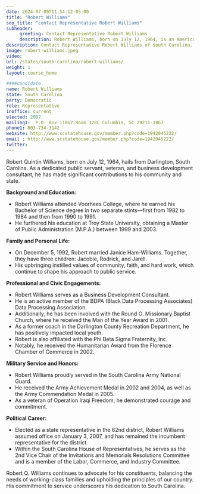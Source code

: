 ```yaml
---
date: 2024-07-09T11:54:12-05:00
title: "Robert Williams"
seo_title: "contact Representative Robert Williams"
subheader:
     greeting: Contact Representative Robert Williams
     description: Robert Williams, born on July 12, 1964, is an American politician affiliated with the Democratic Party. He has served as a member of the South Carolina House of Representatives, representing District 62, since 2006.
description: Contact Representative Robert Williams of South Carolina. Contact information for Robert Williams includes email address, phone number, and mailing address.
image: robert-williams.jpeg
video:
url: /states/south-carolina/robert-williams/
weight: 1
layout: course_home

####candidate
name: Robert Williams
state: South Carolina
party: Democratic
role: Representative
inoffice: current
elected: 2007
mailing1:  P.O. Box 11867 Room 328C Columbia, SC 29211-1867
phone1: 803-734-3142
website: http://www.scstatehouse.gov/member.php?code=1942045222/
email : http://www.scstatehouse.gov/member.php?code=1942045222/
twitter: 
---
```

Robert Quintin Williams, born on July 12, 1964, hails from Darlington, South Carolina. As a dedicated public servant, veteran, and business development consultant, he has made significant contributions to his community and state.

**Background and Education:**
- Robert Williams attended Voorhees College, where he earned his Bachelor of Science degree in two separate stints—first from 1982 to 1984 and then from 1990 to 1991.
- He furthered his education at Troy State University, obtaining a Master of Public Administration (M.P.A.) between 1999 and 2003.

**Family and Personal Life:**
- On December 5, 1992, Robert married Janice Ham-Williams. Together, they have three children: Jacobie, Rodrick, and Jarell.
- His upbringing instilled values of community, faith, and hard work, which continue to shape his approach to public service.

**Professional and Civic Engagements:**
- Robert Williams serves as a Business Development Consultant.
- He is an active member of the BDPA (Black Data Processing Associates) Data Processing Association.
- Additionally, he has been involved with the Round O. Missionary Baptist Church, where he received the Man of the Year Award in 2001.
- As a former coach in the Darlington County Recreation Department, he has positively impacted local youth.
- Robert is also affiliated with the Phi Beta Sigma Fraternity, Inc.
- Notably, he received the Humanitarian Award from the Florence Chamber of Commerce in 2002.

**Military Service and Honors:**
- Robert Williams proudly served in the South Carolina Army National Guard.
- He received the Army Achievement Medal in 2002 and 2004, as well as the Army Commendation Medal in 2005.
- As a veteran of Operation Iraqi Freedom, he demonstrated courage and commitment.

**Political Career:**
- Elected as a state representative in the 62nd district, Robert Williams assumed office on January 3, 2007, and has remained the incumbent representative for the district.
- Within the South Carolina House of Representatives, he serves as the 2nd Vice Chair of the Invitations and Memorials Resolutions Committee and is a member of the Labor, Commerce, and Industry Committee.

Robert Q. Williams continues to advocate for his constituents, balancing the needs of working-class families and upholding the principles of our country. His commitment to service underscores his dedication to South Carolina.
